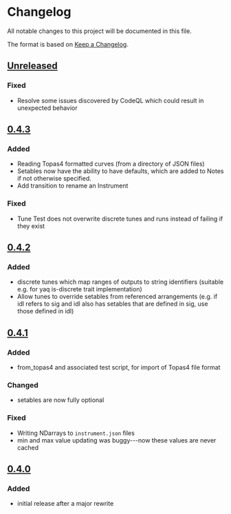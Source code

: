 # Changelog
All notable changes to this project will be documented in this file.

The format is based on [Keep a Changelog](https://keepachangelog.com/).

## [Unreleased]

### Fixed
- Resolve some issues discovered by CodeQL which could result in unexpected behavior

## [0.4.3]

### Added
- Reading Topas4 formatted curves (from a directory of JSON files)
- Setables now have the ability to have defaults, which are added to Notes if not otherwise specified.
- Add transition to rename an Instrument

### Fixed
- Tune Test does not overwrite discrete tunes and runs instead of failing if they exist

## [0.4.2]

### Added
- discrete tunes which map ranges of outputs to string identifiers (suitable e.g. for yaq is-discrete trait implementation)
- Allow tunes to override setables from referenced arrangements (e.g. if idl refers to sig and idl also has setables that are defined in sig, use those defined in idl)

## [0.4.1]

### Added
- from_topas4  and associated test script, for import of Topas4 file format 

### Changed
- setables are now fully optional

### Fixed
- Writing NDarrays to `instrument.json` files
- min and max value updating was buggy---now these values are never cached

## [0.4.0]

### Added
- initial release after a major rewrite

[Unreleased]: https://github.com/wright-group/attune/compare/0.4.3...master
[0.4.3]: https://github.com/wright-group/attune/compare/0.4.2...0.4.3
[0.4.2]: https://github.com/wright-group/attune/compare/0.4.1...0.4.2
[0.4.1]: https://github.com/wright-group/attune/compare/0.4.0...0.4.1
[0.4.0]: https://github.com/wright-group/attune/releases/tag/0.4.0
